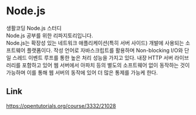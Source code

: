 # Node.js
생활코딩 Node.js 스터디 </br>
Node.js 공부를 위한 리파지토리입니다.</br>
Node.js는 확장성 있는 네트워크 애플리케이션(특히 서버 사이드) 개발에 사용되는 소프트웨어 플랫폼이다. 
작성 언어로 자바스크립트를 활용하며 Non-blocking I/O와 단일 스레드 이벤트 루프를 통한 높은 처리 성능을 가지고 있다.
내장 HTTP 서버 라이브러리를 포함하고 있어 웹 서버에서 아파치 등의 별도의 소프트웨어 없이 동작하는 것이 가능하며 
이를 통해 웹 서버의 동작에 있어 더 많은 통제를 가능케 한다.

## Link

https://opentutorials.org/course/3332/21028
